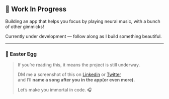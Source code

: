 ## 🎵 Work In Progress

Building an app that helps you focus by playing neural music, with a bunch of other gimmicks!

Currently under development — follow along as I build something beautiful.

---

### 🔐 Easter Egg

> If you’re reading this, it means the project is still underway.  
>  
> DM me a screenshot of this on [Linkedin](https://www.linkedin.com/in/anant-singhal-linkdn/) or [Twitter](https://x.com/singhal_an82006)  
> and I’ll **name a song after you in the app(or even more).**  
>  
> Let’s make you immortal in code. 🎧

